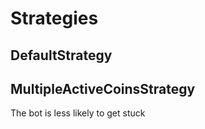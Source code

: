 # Strategies
## DefaultStrategy

## MultipleActiveCoinsStrategy
The bot is less likely to get stuck
